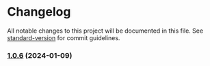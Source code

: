 # Changelog

All notable changes to this project will be documented in this file. See [standard-version](https://github.com/conventional-changelog/standard-version) for commit guidelines.

### [1.0.6](https://github.com/hbxcontrols/sync-codes/compare/v1.0.5...v1.0.6) (2024-01-09)
